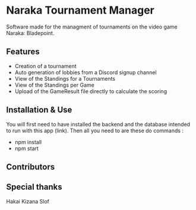# Naraka Tournament Manager

Software made for the managment of tournaments on the video game Naraka: Bladepoint.

## Features

-   Creation of a tournament
-   Auto generation of lobbies from a Discord signup channel
-   View of the Standings for a Tournaments
-   View of the Standings per Game
-   Upload of the GameResult file directly to calculate the scoring

## Installation & Use

You will first need to have installed the backend and the database intended to run with this app (link).
Then all you need to are these do commands :

-   npm install
-   npm start

## Contributors

## Special thanks

Hakai
Kizana
Slof
